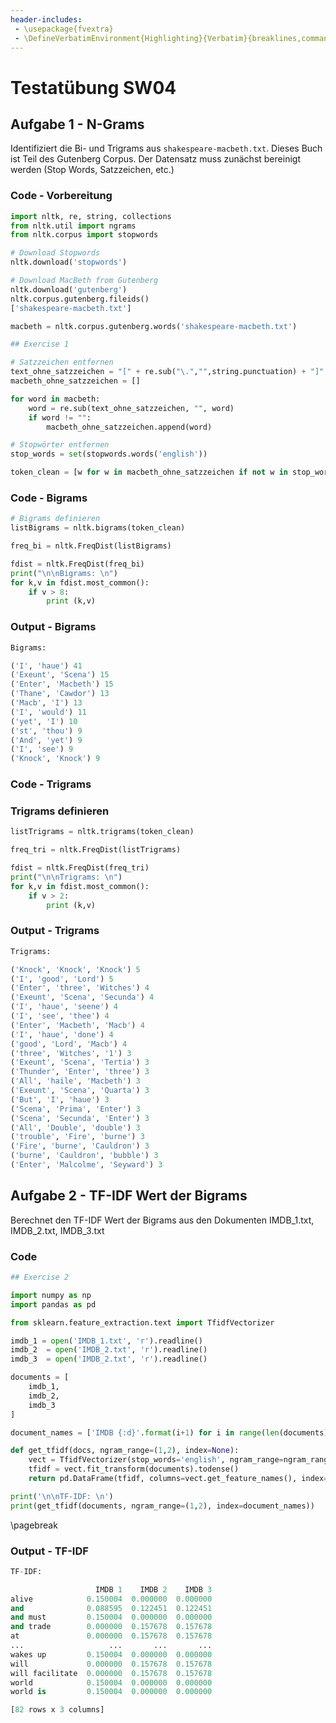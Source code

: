 ```yaml
---
header-includes:
 - \usepackage{fvextra}
 - \DefineVerbatimEnvironment{Highlighting}{Verbatim}{breaklines,commandchars=\\\{\}}
---
```


# Testatübung SW04

## Aufgabe 1 - N-Grams

Identifiziert die Bi- und Trigrams aus `shakespeare-macbeth.txt`. Dieses Buch ist Teil des Gutenberg Corpus. Der Datensatz muss zunächst bereinigt werden (Stop Words, Satzzeichen, etc.)

### Code - Vorbereitung

```python
import nltk, re, string, collections
from nltk.util import ngrams
from nltk.corpus import stopwords

# Download Stopwords
nltk.download('stopwords')

# Download MacBeth from Gutenberg
nltk.download('gutenberg')
nltk.corpus.gutenberg.fileids()
['shakespeare-macbeth.txt']

macbeth = nltk.corpus.gutenberg.words('shakespeare-macbeth.txt')

## Exercise 1

# Satzzeichen entfernen
text_ohne_satzzeichen = "[" + re.sub("\.","",string.punctuation) + "]"
macbeth_ohne_satzzeichen = []

for word in macbeth:
    word = re.sub(text_ohne_satzzeichen, "", word)
    if word != "":
        macbeth_ohne_satzzeichen.append(word)

# Stopwörter entfernen
stop_words = set(stopwords.words('english'))

token_clean = [w for w in macbeth_ohne_satzzeichen if not w in stop_words]
```

### Code - Bigrams
```python
# Bigrams definieren
listBigrams = nltk.bigrams(token_clean)

freq_bi = nltk.FreqDist(listBigrams)

fdist = nltk.FreqDist(freq_bi)
print("\n\nBigrams: \n")
for k,v in fdist.most_common():
    if v > 8:
        print (k,v)
```

### Output - Bigrams

```python
Bigrams:

('I', 'haue') 41
('Exeunt', 'Scena') 15
('Enter', 'Macbeth') 15
('Thane', 'Cawdor') 13
('Macb', 'I') 13
('I', 'would') 11
('yet', 'I') 10
('st', 'thou') 9
('And', 'yet') 9
('I', 'see') 9
('Knock', 'Knock') 9
```

### Code - Trigrams

### Trigrams definieren
```python
listTrigrams = nltk.trigrams(token_clean)

freq_tri = nltk.FreqDist(listTrigrams)

fdist = nltk.FreqDist(freq_tri)
print("\n\nTrigrams: \n")
for k,v in fdist.most_common():
    if v > 2:
        print (k,v)
```

### Output - Trigrams

```python
Trigrams:

('Knock', 'Knock', 'Knock') 5
('I', 'good', 'Lord') 5
('Enter', 'three', 'Witches') 4
('Exeunt', 'Scena', 'Secunda') 4
('I', 'haue', 'seene') 4
('I', 'see', 'thee') 4
('Enter', 'Macbeth', 'Macb') 4
('I', 'haue', 'done') 4
('good', 'Lord', 'Macb') 4
('three', 'Witches', '1') 3
('Exeunt', 'Scena', 'Tertia') 3
('Thunder', 'Enter', 'three') 3
('All', 'haile', 'Macbeth') 3
('Exeunt', 'Scena', 'Quarta') 3
('But', 'I', 'haue') 3
('Scena', 'Prima', 'Enter') 3
('Scena', 'Secunda', 'Enter') 3
('All', 'Double', 'double') 3
('trouble', 'Fire', 'burne') 3
('Fire', 'burne', 'Cauldron') 3
('burne', 'Cauldron', 'bubble') 3
('Enter', 'Malcolme', 'Seyward') 3
```

## Aufgabe 2 - TF-IDF Wert der Bigrams

Berechnet den TF-IDF Wert der Bigrams aus den Dokumenten IMDB_1.txt, IMDB_2.txt, IMDB_3.txt

### Code

```python
## Exercise 2

import numpy as np
import pandas as pd

from sklearn.feature_extraction.text import TfidfVectorizer

imdb_1 = open('IMDB_1.txt', 'r').readline()
imdb_2  = open('IMDB_2.txt', 'r').readline()
imdb_3  = open('IMDB_2.txt', 'r').readline()

documents = [
    imdb_1,
    imdb_2,
    imdb_3
]

document_names = ['IMDB {:d}'.format(i+1) for i in range(len(documents))]

def get_tfidf(docs, ngram_range=(1,2), index=None):
    vect = TfidfVectorizer(stop_words='english', ngram_range=ngram_range)
    tfidf = vect.fit_transform(documents).todense()
    return pd.DataFrame(tfidf, columns=vect.get_feature_names(), index=index).T

print('\n\nTF-IDF: \n')
print(get_tfidf(documents, ngram_range=(1,2), index=document_names))
```
\pagebreak

### Output - TF-IDF

```python
TF-IDF: 

                   IMDB 1    IMDB 2    IMDB 3
alive            0.150004  0.000000  0.000000
and              0.088595  0.122451  0.122451
and must         0.150004  0.000000  0.000000
and trade        0.000000  0.157678  0.157678
at               0.000000  0.157678  0.157678
...                   ...       ...       ...
wakes up         0.150004  0.000000  0.000000
will             0.000000  0.157678  0.157678
will facilitate  0.000000  0.157678  0.157678
world            0.150004  0.000000  0.000000
world is         0.150004  0.000000  0.000000

[82 rows x 3 columns]
```